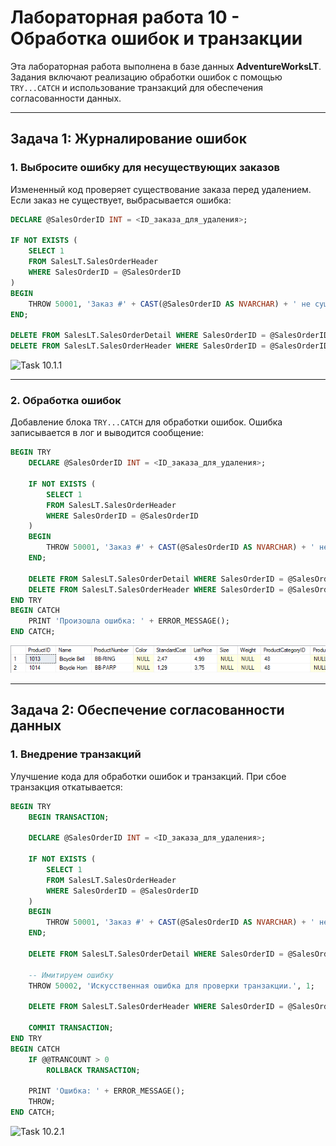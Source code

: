 # Лабораторная работа 10 - Обработка ошибок и транзакции

Эта лабораторная работа выполнена в базе данных **AdventureWorksLT**. Задания включают реализацию обработки ошибок с помощью `TRY...CATCH` и использование транзакций для обеспечения согласованности данных.

---

## Задача 1: Журналирование ошибок

### 1. Выбросите ошибку для несуществующих заказов

Измененный код проверяет существование заказа перед удалением. Если заказ не существует, выбрасывается ошибка:

```sql
DECLARE @SalesOrderID INT = <ID_заказа_для_удаления>;

IF NOT EXISTS (
    SELECT 1
    FROM SalesLT.SalesOrderHeader
    WHERE SalesOrderID = @SalesOrderID
)
BEGIN
    THROW 50001, 'Заказ #' + CAST(@SalesOrderID AS NVARCHAR) + ' не существует.', 1;
END;

DELETE FROM SalesLT.SalesOrderDetail WHERE SalesOrderID = @SalesOrderID;
DELETE FROM SalesLT.SalesOrderHeader WHERE SalesOrderID = @SalesOrderID;
```

![Task 10.1.1](image/task10_1_1.png)

---

### 2. Обработка ошибок

Добавление блока `TRY...CATCH` для обработки ошибок. Ошибка записывается в лог и выводится сообщение:

```sql
BEGIN TRY
    DECLARE @SalesOrderID INT = <ID_заказа_для_удаления>;

    IF NOT EXISTS (
        SELECT 1
        FROM SalesLT.SalesOrderHeader
        WHERE SalesOrderID = @SalesOrderID
    )
    BEGIN
        THROW 50001, 'Заказ #' + CAST(@SalesOrderID AS NVARCHAR) + ' не существует.', 1;
    END;

    DELETE FROM SalesLT.SalesOrderDetail WHERE SalesOrderID = @SalesOrderID;
    DELETE FROM SalesLT.SalesOrderHeader WHERE SalesOrderID = @SalesOrderID;
END TRY
BEGIN CATCH
    PRINT 'Произошла ошибка: ' + ERROR_MESSAGE();
END CATCH;
```

![Task 10.1.2](image/task10_1_2.png)

---

## Задача 2: Обеспечение согласованности данных

### 1. Внедрение транзакций

Улучшение кода для обработки ошибок и транзакций. При сбое транзакция откатывается:

```sql
BEGIN TRY
    BEGIN TRANSACTION;

    DECLARE @SalesOrderID INT = <ID_заказа_для_удаления>;

    IF NOT EXISTS (
        SELECT 1
        FROM SalesLT.SalesOrderHeader
        WHERE SalesOrderID = @SalesOrderID
    )
    BEGIN
        THROW 50001, 'Заказ #' + CAST(@SalesOrderID AS NVARCHAR) + ' не существует.', 1;
    END;

    DELETE FROM SalesLT.SalesOrderDetail WHERE SalesOrderID = @SalesOrderID;

    -- Имитируем ошибку
    THROW 50002, 'Искусственная ошибка для проверки транзакции.', 1;

    DELETE FROM SalesLT.SalesOrderHeader WHERE SalesOrderID = @SalesOrderID;

    COMMIT TRANSACTION;
END TRY
BEGIN CATCH
    IF @@TRANCOUNT > 0
        ROLLBACK TRANSACTION;

    PRINT 'Ошибка: ' + ERROR_MESSAGE();
    THROW;
END CATCH;
```

![Task 10.2.1](image/task10_2_1.png)
